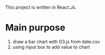 This project is written in React.Js.

# Main purpose

1. draw a bar chart with D3.js from date.csv
2. using input box to add value to chart 